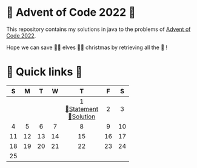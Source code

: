 # 🎅 Advent of Code 2022 🤶

This repository contains my solutions in java to the problems of [Advent of Code 2022](https://adventofcode.com/2022).

Hope we can save 🧝‍♀️ elves 🧝‍♂️ christmas by retrieving all the 🔑 !

# 🎄 Quick links 🎄

| S 	                    | M 	                    | T 	                    | W 	                    | T 	                    | F 	                    | S 	                    |
|:-:	                    |:-:	                    |:-:	                    |:-:	                    |:-:	                    |:-:	                    |:-:	                    |
|||||1<br/>[📜Statement](https://adventofcode.com/2022/day/1)<br/>[🚀Solution](java/src/main/java/fr/rk/aoc/challenge/Day1.java)|2|3
|4|5|6|7|8|9|10
|11|12|13|14|15|16|17
|18|19|20|21|22|23|24
|25||||||